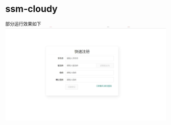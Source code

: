 # ssm-cloudy

部分运行效果如下
![img](https://raw.githubusercontent.com/LiCQing/SSM-Cloudy/master/img-src/register.jpg)

